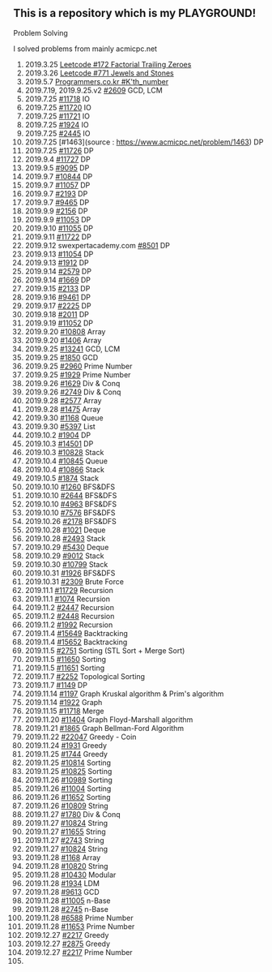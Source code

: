 ## This is a repository which is my PLAYGROUND!

Problem Solving

I solved problems from mainly acmicpc.net

1. 2019.3.25 [Leetcode #172 Factorial Trailing Zeroes](https://leetcode.com/problems/factorial-trailing-zeroes/discuss/52373/Simple-CC%2B%2B-Solution-(with-detailed-explaination))
2. 2019.3.26 [Leetcode #771 Jewels and Stones](https://leetcode.com/problems/jewels-and-stones/)
3. 2019.5.7 [Programmers.co.kr #K'th_number](https://programmers.co.kr/learn/courses/30/lessons/42748)
4. 2019.7.19, 2019.9.25.v2  [#2609](https://www.acmicpc.net/problem/2609) GCD, LCM
5. 2019.7.25 [#11718](https://www.acmicpc.net/problem/11718) IO
6. 2019.7.25 [#11720](https://www.acmicpc.net/problem/11720) IO
7. 2019.7.25  [#11721]( https://www.acmicpc.net/problem/11721) IO
8. 2019.7.25  [#1924](https://www.acmicpc.net/problem/2445) IO
9. 2019.7.25 [#2445]( https://www.acmicpc.net/problem/2445) IO
10. 2019.7.25  [#1463](source : https://www.acmicpc.net/problem/1463) DP
11. 2019.7.25  [#11726](https://www.acmicpc.net/problem/11726) DP
12. 2019.9.4  [#11727](https://www.acmicpc.net/problem/11727) DP
13. 2019.9.5  [#9095](https://www.acmicpc.net/problem/9095) DP
14. 2019.9.7  [#10844](https://www.acmicpc.net/problem/10844) DP
15. 2019.9.7  [#11057](https://www.acmicpc.net/problem/11057) DP
16. 2019.9.7  [#2193](https://www.acmicpc.net/problem/2193) DP
17. 2019.9.7  [#9465](https://www.acmicpc.net/problem/9465) DP
18. 2019.9.9  [#2156](https://www.acmicpc.net/problem/2156) DP
19. 2019.9.9  [#11053](https://www.acmicpc.net/problem/11053) DP
20. 2019.9.10  [#11055](https://www.acmicpc.net/problem/11055) DP
21. 2019.9.11  [#11722](https://www.acmicpc.net/problem/11722) DP
22. 2019.9.12 swexpertacademy.com [#8501](https://swexpertacademy.com/main/code/problem/problemDetail.do?contestProbId=AWz50CHK8DgDFARQ&categoryId=AWz50CHK8DgDFARQ&categoryType=CODE#) DP
23. 2019.9.13  [#11054](https://www.acmicpc.net/problem/11054) DP
24. 2019.9.13  [#1912](https://www.acmicpc.net/problem/1912) DP
25. 2019.9.14  [#2579](https://www.acmicpc.net/problem/2579) DP
26. 2019.9.14  [#1669](https://www.acmicpc.net/problem/1669) DP
27. 2019.9.15  [#2133](https://www.acmicpc.net/problem/2133) DP
28. 2019.9.16  [#9461](https://www.acmicpc.net/problem/9461) DP
29. 2019.9.17  [#2225](https://www.acmicpc.net/problem/2225) DP
30. 2019.9.18  [#2011](https://www.acmicpc.net/problem/2011) DP
31. 2019.9.19  [#11052](https://www.acmicpc.net/problem/11052) DP
32. 2019.9.20  [#10808](https://www.acmicpc.net/problem/10808) Array
33. 2019.9.20  [#1406](https://www.acmicpc.net/problem/1406) Array
34. 2019.9.25  [#13241](https://www.acmicpc.net/problem/13241) GCD, LCM
35. 2019.9.25  [#1850](https://www.acmicpc.net/problem/1850) GCD
36. 2019.9.25  [#2960](https://www.acmicpc.net/problem/2960) Prime Number
37. 2019.9.25  [#1929](https://www.acmicpc.net/problem/1929) Prime Number
38. 2019.9.26  [#1629](https://www.acmicpc.net/problem/1629) Div & Conq
39. 2019.9.26  [#2749](https://www.acmicpc.net/problem/2749) Div & Conq
40. 2019.9.28  [#2577](https://www.acmicpc.net/problem/2577) Array
41. 2019.9.28  [#1475](https://www.acmicpc.net/problem/1475) Array
42. 2019.9.30  [#1168](https://www.acmicpc.net/problem/1168) Queue
43. 2019.9.30  [#5397](https://www.acmicpc.net/problem/5397) List
44. 2019.10.2  [#1904](https://www.acmicpc.net/problem/1904) DP
45. 2019.10.3  [#14501](https://www.acmicpc.net/problem/14501) DP
46. 2019.10.3  [#10828](https://www.acmicpc.net/problem/10828) Stack
47. 2019.10.4  [#10845](https://www.acmicpc.net/problem/1084) Queue
48. 2019.10.4  [#10866](https://www.acmicpc.net/problem/10866) Stack
49. 2019.10.5  [#1874](https://www.acmicpc.net/problem/1874) Stack
50. 2019.10.10  [#1260](https://www.acmicpc.net/problem/1260) BFS&DFS
51. 2019.10.10  [#2644](https://www.acmicpc.net/problem/2644) BFS&DFS
52. 2019.10.10  [#4963](https://www.acmicpc.net/problem/4963) BFS&DFS
53. 2019.10.10  [#7576](https://www.acmicpc.net/problem/7576) BFS&DFS
54. 2019.10.26  [#2178](https://www.acmicpc.net/problem/2178) BFS&DFS
55. 2019.10.28  [#1021](https://www.acmicpc.net/problem/1021) Deque
56. 2019.10.28  [#2493](https://www.acmicpc.net/problem/2493) Stack
57. 2019.10.29  [#5430](https://www.acmicpc.net/problem/5430) Deque
58. 2019.10.29  [#9012](https://www.acmicpc.net/problem/9012) Stack
59. 2019.10.30  [#10799](https://www.acmicpc.net/problem/10799) Stack
60. 2019.10.31  [#1926](https://www.acmicpc.net/problem/1926) BFS&DFS
61. 2019.10.31 [#2309](https://www.acmicpc.net/problem/2309) Brute Force
62. 2019.11.1 [#11729](https://www.acmicpc.net/problem/11729) Recursion
63. 2019.11.1 [#1074](https://www.acmicpc.net/problem/1074) Recursion
64. 2019.11.2 [#2447](https://www.acmicpc.net/problem/2447) Recursion
65. 2019.11.2 [#2448](https://www.acmicpc.net/problem/2448) Recursion
66. 2019.11.2 [#1992](https://www.acmicpc.net/problem/1992) Recursion
67. 2019.11.4 [#15649](https://www.acmicpc.net/problem/15649) Backtracking
68. 2019.11.4 [#15652](https://www.acmicpc.net/problem/15652) Backtracking
69. 2019.11.5  [#2751](https://www.acmicpc.net/problem/2751) Sorting (STL Sort + Merge Sort)
70. 2019.11.5  [#11650](https://www.acmicpc.net/problem/11650) Sorting
71. 2019.11.5  [#11651](https://www.acmicpc.net/problem/11651) Sorting
72. 2019.11.7  [#2252](https://www.acmicpc.net/problem/2252) Topological Sorting
73. 2019.11.7  [#1149](https://www.acmicpc.net/problem/1149) DP
74. 2019.11.14  [#1197](https://www.acmicpc.net/problem/1197) Graph Kruskal algorithm & Prim's algorithm
75. 2019.11.14  [#1922](https://www.acmicpc.net/problem/1922) Graph
76. 2019.11.15  [#11718](https://www.acmicpc.net/problem/11718) Merge
77. 2019.11.20  [#11404](https://www.acmicpc.net/problem/11404) Graph Floyd-Marshall algorithm
78. 2019.11.21  [#1865](https://www.acmicpc.net/problem/1865) Graph Bellman-Ford Algorithm
79. 2019.11.22 [#22047](https://www.acmicpc.net/problem/11047) Greedy - Coin
80. 2019.11.24 [#1931](https://www.acmicpc.net/problem/1931) Greedy
81. 2019.11.25 [#1744](https://www.acmicpc.net/problem/1744) Greedy
82. 2019.11.25  [#10814](https://www.acmicpc.net/problem/10814) Sorting
83. 2019.11.25  [#10825](https://www.acmicpc.net/problem/10825) Sorting
84. 2019.11.26  [#10989](https://www.acmicpc.net/problem/10989) Sorting
85. 2019.11.26  [#11004](https://www.acmicpc.net/problem/11004) Sorting
86. 2019.11.26  [#11652](https://www.acmicpc.net/problem/11652) Sorting
87. 2019.11.26 [#10809](https://www.acmicpc.net/problem/10809) String
88. 2019.11.27  [#1780](https://www.acmicpc.net/problem/1780) Div & Conq
89. 2019.11.27 [#10824](https://www.acmicpc.net/problem/10824) String
90. 2019.11.27 [#11655](https://www.acmicpc.net/problem/11655) String
91. 2019.11.27 [#2743](https://www.acmicpc.net/problem/2743) String
92. 2019.11.27 [#10824](https://www.acmicpc.net/problem/10824) String
93. 2019.11.28  [#1168](https://www.acmicpc.net/problem/1168) Array
94. 2019.11.28 [#10820](https://www.acmicpc.net/problem/10820) String
95. 2019.11.28  [#10430](https://www.acmicpc.net/problem/10430) Modular
96. 2019.11.28  [#1934](https://www.acmicpc.net/problem/1934) LDM
97. 2019.11.28  [#9613](https://www.acmicpc.net/problem/9613) GCD
98. 2019.11.28  [#11005](https://www.acmicpc.net/problem/11005) n-Base
99. 2019.11.28  [#2745](https://www.acmicpc.net/problem/2745) n-Base
100. 2019.11.28  [#6588](https://www.acmicpc.net/problem/6588) Prime Number
101. 2019.11.28  [#11653](https://www.acmicpc.net/problem/6588) Prime Number
102. 2019.12.27 [#2217](https://www.acmicpc.net/problem/2217) Greedy
103. 2019.12.27 [#2875](https://www.acmicpc.net/problem/2875) Greedy
104. 2019.12.27  [#2217](https://www.acmicpc.net/problem/2217) Prime Number
105. 







